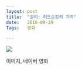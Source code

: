 ```yaml
---
layout: post
title:  "설리: 허드슨강의 기적"
date:   2016-09-29
Tags:   영화

---
```


![](http://movie.phinf.naver.net/20160630_274/14672708589477B20J_JPEG/movie_image.jpg?type=m665_443_2)

이미지, 네이버 영화
